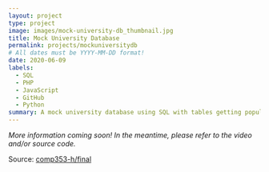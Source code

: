 ```yaml
---
layout: project
type: project
image: images/mock-university-db_thumbnail.jpg
title: Mock University Database
permalink: projects/mockuniversitydb
# All dates must be YYYY-MM-DD format!
date: 2020-06-09
labels:
  - SQL
  - PHP
  - JavaScript
  - GitHub
  - Python
summary: A mock university database using SQL with tables getting populated in part with Python scripting. A front-end driven by PHP and JavaScript allows the user to enter queries and generate tables in a browser. 
---
```

*More information coming soon! In the meantime, please refer to the video and/or source code.*  

Source: <a href="https://github.com/comp353-h/final"><i class="large github icon"></i>comp353-h/final</a>